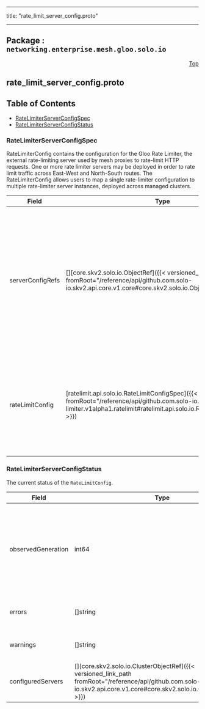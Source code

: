 
---

title: "rate_limit_server_config.proto"

---

## Package : `networking.enterprise.mesh.gloo.solo.io`



<a name="top"></a>

<a name="API Reference for rate_limit_server_config.proto"></a>
<p align="right"><a href="#top">Top</a></p>

## rate_limit_server_config.proto


## Table of Contents
  - [RateLimiterServerConfigSpec](#networking.enterprise.mesh.gloo.solo.io.RateLimiterServerConfigSpec)
  - [RateLimiterServerConfigStatus](#networking.enterprise.mesh.gloo.solo.io.RateLimiterServerConfigStatus)







<a name="networking.enterprise.mesh.gloo.solo.io.RateLimiterServerConfigSpec"></a>

### RateLimiterServerConfigSpec
RateLimiterConfig contains the configuration for the Gloo Rate Limiter, the external rate-limiting server used by mesh proxies to rate-limit HTTP requests. One or more rate limiter servers may be deployed in order to rate limit traffic across East-West and North-South routes. The RateLimiterConfig allows users to map a single rate-limiter configuration to multiple rate-limiter server instances, deployed across managed clusters.


| Field | Type | Label | Description |
| ----- | ---- | ----- | ----------- |
| serverConfigRefs | [][core.skv2.solo.io.ObjectRef]({{< versioned_link_path fromRoot="/reference/api/github.com.solo-io.skv2.api.core.v1.core#core.skv2.solo.io.ObjectRef" >}}) | repeated | The per-server rate limit config objects will be generated from the given config for each provided ref. Each rate limit server must be configured to read its server configuration from one of these refs. |
  | rateLimitConfig | [ratelimit.api.solo.io.RateLimitConfigSpec]({{< versioned_link_path fromRoot="/reference/api/github.com.solo-io.solo-apis.api.rate-limiter.v1alpha1.ratelimit#ratelimit.api.solo.io.RateLimitConfigSpec" >}}) |  | the configuration which will be deployed to the selected rate limit servers. TODO: move disable validation annotation into solo-apis |
  





<a name="networking.enterprise.mesh.gloo.solo.io.RateLimiterServerConfigStatus"></a>

### RateLimiterServerConfigStatus
The current status of the `RateLimitConfig`.


| Field | Type | Label | Description |
| ----- | ---- | ----- | ----------- |
| observedGeneration | int64 |  | The most recent generation observed in the the RateLimiterServerConfig metadata. If the `observedGeneration` does not match `metadata.generation`, Gloo Mesh has not processed the most recent version of this resource. |
  | errors | []string | repeated | Any errors found while processing this generation of the resource. |
  | warnings | []string | repeated | Any warnings found while processing this generation of the resource. |
  | configuredServers | [][core.skv2.solo.io.ClusterObjectRef]({{< versioned_link_path fromRoot="/reference/api/github.com.solo-io.skv2.api.core.v1.core#core.skv2.solo.io.ClusterObjectRef" >}}) | repeated | a list of rate limit server workloads which have been configured with this RateLimiterConfig |
  




 <!-- end messages -->

 <!-- end enums -->

 <!-- end HasExtensions -->

 <!-- end services -->

